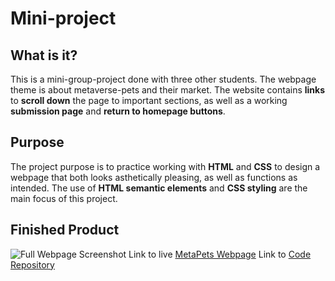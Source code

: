 # Mini-project

## What is it?

This is a mini-group-project done with three other students. The webpage theme is
about metaverse-pets and their market. The website contains **links** to **scroll down** the
page to important sections, as well as a working **submission page** and **return to homepage
buttons**.


## Purpose

The project purpose is to practice working with **HTML** and **CSS** to design a webpage that both
looks asthetically pleasing, as well as functions as intended. The use of **HTML semantic elements**
and **CSS styling** are the main focus of this project.


## Finished Product

![Full Webpage Screenshot]()
Link to live [MetaPets Webpage]()
Link to [Code Repository]()
